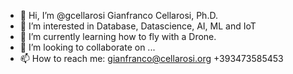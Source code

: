 - 👋 Hi, I’m @gcellarosi Gianfranco Cellarosi, Ph.D.
- 👀 I’m interested in Database, Datascience, AI, ML and IoT
- 🌱 I’m currently learning how to fly with a Drone.
- 💞️ I’m looking to collaborate on ...
- 📫 How to reach me: gianfranco@cellarosi.org +393473585453

<!---
gcellarosi/gcellarosi is a ✨ special ✨ repository because its `README.md` (this file) appears on your GitHub profile.
You can click the Preview link to take a look at your changes.
--->
